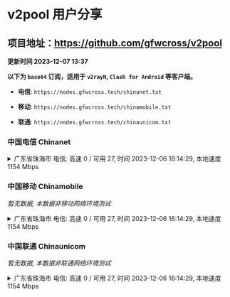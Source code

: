 # v2pool 用户分享
## 项目地址：<https://github.com/gfwcross/v2pool>
**更新时间 2023-12-07 13:37**


**以下为 `base64` 订阅，适用于 `v2rayN`, `Clash for Android` 等客户端。**

- **电信**: `https://nodes.gfwcross.tech/chinanet.txt`

- **移动**: `https://nodes.gfwcross.tech/chinamobile.txt`

- **联通**: `https://nodes.gfwcross.tech/chinaunicom.txt`


### 中国电信 Chinanet
<details><summary>广东省珠海市 电信: 高速 0 / 可用 27, 时间 2023-12-06 16:14:29, 本地速度 1154 Mbps</summary><p>可用节点订阅：https://transfer.sh/2uVmkJJ1yI/running.txt<br>高速节点订阅：https://transfer.sh/YnysmlfLxg/good.txt<br>低延迟节点订阅：https://transfer.sh/tpkDmqeQOm/low_delay.txt</p></details>
<p></p>

### 中国移动 Chinamobile
<i>暂无数据, 本数据非移动网络环境测试</i>
<details><summary>广东省珠海市 电信: 高速 0 / 可用 27, 时间 2023-12-06 16:14:29, 本地速度 1154 Mbps</summary><p>可用节点订阅：https://transfer.sh/2uVmkJJ1yI/running.txt<br>高速节点订阅：https://transfer.sh/YnysmlfLxg/good.txt<br>低延迟节点订阅：https://transfer.sh/tpkDmqeQOm/low_delay.txt</p></details>
<p></p>

### 中国联通 Chinaunicom
<i>暂无数据, 本数据非联通网络环境测试</i>
<details><summary>广东省珠海市 电信: 高速 0 / 可用 27, 时间 2023-12-06 16:14:29, 本地速度 1154 Mbps</summary><p>可用节点订阅：https://transfer.sh/2uVmkJJ1yI/running.txt<br>高速节点订阅：https://transfer.sh/YnysmlfLxg/good.txt<br>低延迟节点订阅：https://transfer.sh/tpkDmqeQOm/low_delay.txt</p></details>
<p></p>